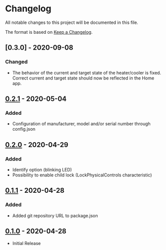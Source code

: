# Changelog

All notable changes to this project will be documented in this file.

The format is based on [Keep a Changelog](https://keepachangelog.com/en/1.0.0/).

## [0.3.0] - 2020-09-08

### Changed

- The behavior of the current and target state of the heater/cooler is fixed. Correct current and target state should now be reflected in the Home app.

## [0.2.1] - 2020-05-04

### Added

- Configuration of manufacturer, model and/or serial number through config.json

## [0.2.0] - 2020-04-29

### Added

- Identify option (blinking LED)
- Possibility to enable child lock (LockPhysicalControls characteristic)

## [0.1.1] - 2020-04-28

### Added

- Added git repository URL to package.json

## [0.1.0] - 2020-04-28

- Initial Release

[0.2.1]: https://github.com/Rickth64/homebridge-mhacwifi1/compare/v0.2.0..v0.2.1
[0.2.0]: https://github.com/Rickth64/homebridge-mhacwifi1/compare/v0.1.1..v0.2.0
[0.1.1]: https://github.com/Rickth64/homebridge-mhacwifi1/compare/v0.1.0...v0.1.1
[0.1.0]: https://github.com/Rickth64/homebridge-mhacwifi1/releases/tag/v0.1.0

